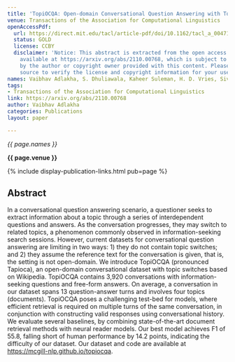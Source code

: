 ```yaml
---
title: 'TopiOCQA: Open-domain Conversational Question Answering with Topic Switching'
venue: Transactions of the Association for Computational Linguistics
openAccessPdf:
  url: https://direct.mit.edu/tacl/article-pdf/doi/10.1162/tacl_a_00471/2008126/tacl_a_00471.pdf
  status: GOLD
  license: CCBY
  disclaimer: 'Notice: This abstract is extracted from the open access paper or abstract
    available at https://arxiv.org/abs/2110.00768, which is subject to the license
    by the author or copyright owner provided with this content. Please go to the
    source to verify the license and copyright information for your use.'
names: Vaibhav Adlakha, S. Dhuliawala, Kaheer Suleman, H. D. Vries, Siva Reddy
tags:
- Transactions of the Association for Computational Linguistics
link: https://arxiv.org/abs/2110.00768
author: Vaibhav Adlakha
categories: Publications
layout: paper

---
```


*{{ page.names }}*

**{{ page.venue }}**

{% include display-publication-links.html pub=page %}

## Abstract

In a conversational question answering scenario, a questioner seeks to extract information about a topic through a series of interdependent questions and answers. As the conversation progresses, they may switch to related topics, a phenomenon commonly observed in information-seeking search sessions. However, current datasets for conversational question answering are limiting in two ways: 1) they do not contain topic switches; and 2) they assume the reference text for the conversation is given, that is, the setting is not open-domain. We introduce TopiOCQA (pronounced Tapioca), an open-domain conversational dataset with topic switches based on Wikipedia. TopiOCQA contains 3,920 conversations with information-seeking questions and free-form answers. On average, a conversation in our dataset spans 13 question-answer turns and involves four topics (documents). TopiOCQA poses a challenging test-bed for models, where efficient retrieval is required on multiple turns of the same conversation, in conjunction with constructing valid responses using conversational history. We evaluate several baselines, by combining state-of-the-art document retrieval methods with neural reader models. Our best model achieves F1 of 55.8, falling short of human performance by 14.2 points, indicating the difficulty of our dataset. Our dataset and code are available at https://mcgill-nlp.github.io/topiocqa.